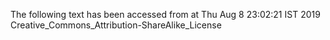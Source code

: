 The following text has been accessed from at Thu Aug 8 23:02:21 IST 2019
Creative_Commons_Attribution-ShareAlike_License
